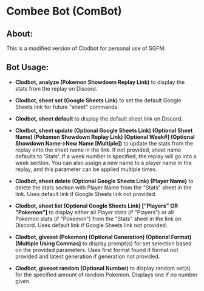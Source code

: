 # Combee Bot (ComBot)

## About:

This is a modified version of Clodbot for personal use of SGFM.

## Bot Usage:

- **Clodbot, analyze (Pokemon Showdown Replay Link)** to display the stats from the replay on Discord.

- **Clodbot, sheet set (Google Sheets Link)** to set the default Google Sheets link for future "sheet" commands.

- **Clodbot, sheet default** to display the default sheet link on Discord.

- **Clodbot, sheet update (Optional Google Sheets Link) (Optional Sheet Name) (Pokemon Showdown Replay Link) [Optional Week#] (Optional Showdown Name->New Name [Multiple])** to update the stats from the replay onto the sheet name in the link. If not provided, sheet name defaults to 'Stats'. If a week number is specified, the replay will go into a week section. You can also assign a new name to a player name in the replay, and this parameter can be applied multiple times.

- **Clodbot, sheet delete (Optional Google Sheets Link) (Player Name)** to delete the stats section with Player Name from the "Stats" sheet in the link. Uses default link if Google Sheets link not provided.

- **Clodbot, sheet list (Optional Google Sheets Link) ["Players" OR "Pokemon"]** to display either all Player stats (if "Players") or all Pokemon stats (if "Pokemon") from the "Stats" sheet in the link on Discord. Uses default link if Google Sheets link not provided.

- **Clodbot, giveset (Pokemon) (Optional Generation) (Optional Format) [Multiple Using Commas]** to display prompt(s) for set selection based on the provided parameters. Uses first format found if format not provided and latest generation if generation not provided.

- **Clodbot, giveset random (Optional Number)** to display random set(s) for the specified amount of random Pokemon. Displays one if no number given. 
